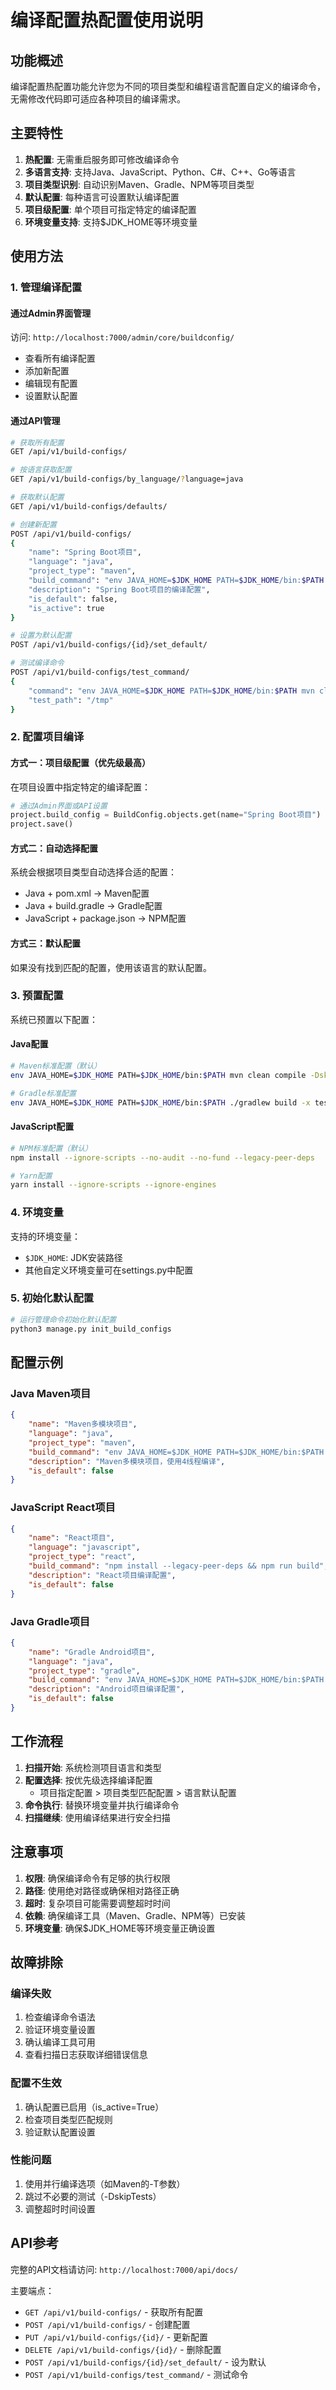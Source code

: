 # 编译配置热配置使用说明

## 功能概述

编译配置热配置功能允许您为不同的项目类型和编程语言配置自定义的编译命令，无需修改代码即可适应各种项目的编译需求。

## 主要特性

1. **热配置**: 无需重启服务即可修改编译命令
2. **多语言支持**: 支持Java、JavaScript、Python、C#、C++、Go等语言
3. **项目类型识别**: 自动识别Maven、Gradle、NPM等项目类型
4. **默认配置**: 每种语言可设置默认编译配置
5. **项目级配置**: 单个项目可指定特定的编译配置
6. **环境变量支持**: 支持$JDK_HOME等环境变量

## 使用方法

### 1. 管理编译配置

#### 通过Admin界面管理
访问: `http://localhost:7000/admin/core/buildconfig/`

- 查看所有编译配置
- 添加新配置
- 编辑现有配置
- 设置默认配置

#### 通过API管理
```bash
# 获取所有配置
GET /api/v1/build-configs/

# 按语言获取配置
GET /api/v1/build-configs/by_language/?language=java

# 获取默认配置
GET /api/v1/build-configs/defaults/

# 创建新配置
POST /api/v1/build-configs/
{
    "name": "Spring Boot项目",
    "language": "java",
    "project_type": "maven",
    "build_command": "env JAVA_HOME=$JDK_HOME PATH=$JDK_HOME/bin:$PATH mvn clean compile -DskipTests -Dmaven.test.skip=true",
    "description": "Spring Boot项目的编译配置",
    "is_default": false,
    "is_active": true
}

# 设置为默认配置
POST /api/v1/build-configs/{id}/set_default/

# 测试编译命令
POST /api/v1/build-configs/test_command/
{
    "command": "env JAVA_HOME=$JDK_HOME PATH=$JDK_HOME/bin:$PATH mvn clean compile",
    "test_path": "/tmp"
}
```

### 2. 配置项目编译

#### 方式一：项目级配置（优先级最高）
在项目设置中指定特定的编译配置：

```python
# 通过Admin界面或API设置
project.build_config = BuildConfig.objects.get(name="Spring Boot项目")
project.save()
```

#### 方式二：自动选择配置
系统会根据项目类型自动选择合适的配置：

- Java + pom.xml → Maven配置
- Java + build.gradle → Gradle配置  
- JavaScript + package.json → NPM配置

#### 方式三：默认配置
如果没有找到匹配的配置，使用该语言的默认配置。

### 3. 预置配置

系统已预置以下配置：

#### Java配置
```bash
# Maven标准配置（默认）
env JAVA_HOME=$JDK_HOME PATH=$JDK_HOME/bin:$PATH mvn clean compile -DskipTests

# Gradle标准配置
env JAVA_HOME=$JDK_HOME PATH=$JDK_HOME/bin:$PATH ./gradlew build -x test
```

#### JavaScript配置
```bash
# NPM标准配置（默认）
npm install --ignore-scripts --no-audit --no-fund --legacy-peer-deps

# Yarn配置
yarn install --ignore-scripts --ignore-engines
```

### 4. 环境变量

支持的环境变量：
- `$JDK_HOME`: JDK安装路径
- 其他自定义环境变量可在settings.py中配置

### 5. 初始化默认配置

```bash
# 运行管理命令初始化默认配置
python3 manage.py init_build_configs
```

## 配置示例

### Java Maven项目
```json
{
    "name": "Maven多模块项目",
    "language": "java",
    "project_type": "maven",
    "build_command": "env JAVA_HOME=$JDK_HOME PATH=$JDK_HOME/bin:$PATH mvn clean compile -DskipTests -T 4",
    "description": "Maven多模块项目，使用4线程编译",
    "is_default": false
}
```

### JavaScript React项目
```json
{
    "name": "React项目",
    "language": "javascript", 
    "project_type": "react",
    "build_command": "npm install --legacy-peer-deps && npm run build",
    "description": "React项目编译配置",
    "is_default": false
}
```

### Java Gradle项目
```json
{
    "name": "Gradle Android项目",
    "language": "java",
    "project_type": "gradle",
    "build_command": "env JAVA_HOME=$JDK_HOME PATH=$JDK_HOME/bin:$PATH ./gradlew assembleDebug -x test --parallel",
    "description": "Android项目编译配置",
    "is_default": false
}
```

## 工作流程

1. **扫描开始**: 系统检测项目语言和类型
2. **配置选择**: 按优先级选择编译配置
   - 项目指定配置 > 项目类型匹配配置 > 语言默认配置
3. **命令执行**: 替换环境变量并执行编译命令
4. **扫描继续**: 使用编译结果进行安全扫描

## 注意事项

1. **权限**: 确保编译命令有足够的执行权限
2. **路径**: 使用绝对路径或确保相对路径正确
3. **超时**: 复杂项目可能需要调整超时时间
4. **依赖**: 确保编译工具（Maven、Gradle、NPM等）已安装
5. **环境变量**: 确保$JDK_HOME等环境变量正确设置

## 故障排除

### 编译失败
1. 检查编译命令语法
2. 验证环境变量设置
3. 确认编译工具可用
4. 查看扫描日志获取详细错误信息

### 配置不生效
1. 确认配置已启用（is_active=True）
2. 检查项目类型匹配规则
3. 验证默认配置设置

### 性能问题
1. 使用并行编译选项（如Maven的-T参数）
2. 跳过不必要的测试（-DskipTests）
3. 调整超时时间设置

## API参考

完整的API文档请访问: `http://localhost:7000/api/docs/`

主要端点：
- `GET /api/v1/build-configs/` - 获取所有配置
- `POST /api/v1/build-configs/` - 创建配置
- `PUT /api/v1/build-configs/{id}/` - 更新配置
- `DELETE /api/v1/build-configs/{id}/` - 删除配置
- `POST /api/v1/build-configs/{id}/set_default/` - 设为默认
- `POST /api/v1/build-configs/test_command/` - 测试命令